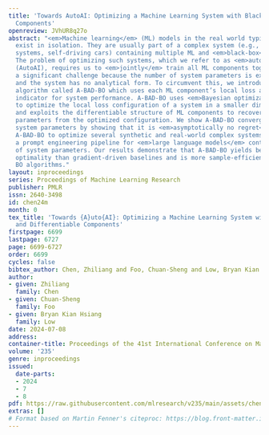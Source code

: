 ```yaml
---
title: 'Towards AutoAI: Optimizing a Machine Learning System with Black-box and Differentiable
  Components'
openreview: JVhUR8q27o
abstract: "<em>Machine learning</em> (ML) models in the real world typically do not
  exist in isolation. They are usually part of a complex system (e.g., healthcare
  systems, self-driving cars) containing multiple ML and <em>black-box</em> components.
  The problem of optimizing such systems, which we refer to as <em>automated AI</em>
  (AutoAI), requires us to <em>jointly</em> train all ML components together and presents
  a significant challenge because the number of system parameters is extremely high
  and the system has no analytical form. To circumvent this, we introduce a novel
  algorithm called A-BAD-BO which uses each ML component’s local loss as an auxiliary
  indicator for system performance. A-BAD-BO uses <em>Bayesian optimization</em> (BO)
  to optimize the local loss configuration of a system in a smaller dimensional space
  and exploits the differentiable structure of ML components to recover optimal system
  parameters from the optimized configuration. We show A-BAD-BO converges to optimal
  system parameters by showing that it is <em>asymptotically no regret</em>. We use
  A-BAD-BO to optimize several synthetic and real-world complex systems, including
  a prompt engineering pipeline for <em>large language models</em> containing millions
  of system parameters. Our results demonstrate that A-BAD-BO yields better system
  optimality than gradient-driven baselines and is more sample-efficient than pure
  BO algorithms."
layout: inproceedings
series: Proceedings of Machine Learning Research
publisher: PMLR
issn: 2640-3498
id: chen24m
month: 0
tex_title: 'Towards {A}uto{AI}: Optimizing a Machine Learning System with Black-box
  and Differentiable Components'
firstpage: 6699
lastpage: 6727
page: 6699-6727
order: 6699
cycles: false
bibtex_author: Chen, Zhiliang and Foo, Chuan-Sheng and Low, Bryan Kian Hsiang
author:
- given: Zhiliang
  family: Chen
- given: Chuan-Sheng
  family: Foo
- given: Bryan Kian Hsiang
  family: Low
date: 2024-07-08
address:
container-title: Proceedings of the 41st International Conference on Machine Learning
volume: '235'
genre: inproceedings
issued:
  date-parts:
  - 2024
  - 7
  - 8
pdf: https://raw.githubusercontent.com/mlresearch/v235/main/assets/chen24m/chen24m.pdf
extras: []
# Format based on Martin Fenner's citeproc: https://blog.front-matter.io/posts/citeproc-yaml-for-bibliographies/
---
```


